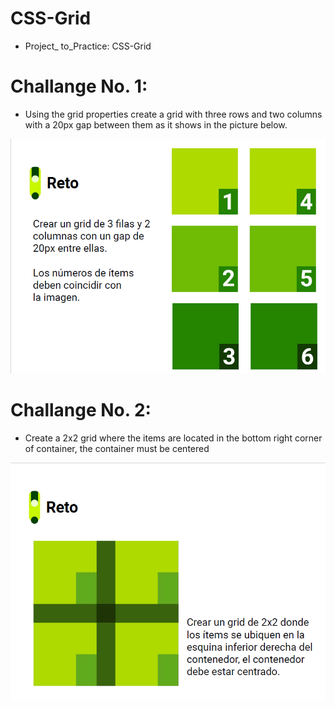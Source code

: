# CSS-Grid
- Project_ to_Practice: CSS-Grid
# Challange No. 1: 
- Using the grid properties create a grid with three rows and two columns with a 20px gap between them as it shows in the picture below.

![](https://github.com/StiagoR/CSS-Grid/blob/master/Images/challengeNo1.png)
# Challange No. 2: 
- Create a 2x2 grid where the items are located in the bottom right corner of container, the container must be  centered

![](https://github.com/StiagoR/CSS-Grid/blob/master/Images/challengeNo2.png)

